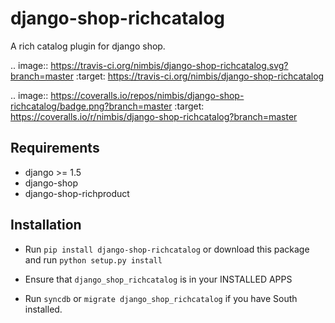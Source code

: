django-shop-richcatalog
=======================

A rich catalog plugin for django shop.

.. image:: https://travis-ci.org/nimbis/django-shop-richcatalog.svg?branch=master
   :target: https://travis-ci.org/nimbis/django-shop-richcatalog

.. image:: https://coveralls.io/repos/nimbis/django-shop-richcatalog/badge.png?branch=master
   :target: https://coveralls.io/r/nimbis/django-shop-richcatalog?branch=master

Requirements
------------

* django >= 1.5
* django-shop
* django-shop-richproduct


Installation
------------

* Run `pip install django-shop-richcatalog` or download this package and run `python setup.py install`

* Ensure that `django_shop_richcatalog` is in your INSTALLED APPS

* Run `syncdb` or `migrate django_shop_richcatalog` if you have South installed.
